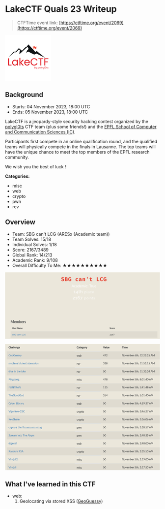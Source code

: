 # LakeCTF Quals 23 Writeup

> CTFTime event link: [https://ctftime.org/event/2069](https://ctftime.org/event/2069)

![](https://github.com/siunam321/CTF-Writeups/blob/main/LakeCTF-Quals-23/images/banner.png)

## Background

- Starts: 04 November 2023, 18:00 UTC
- Ends: 05 November 2023, 18:00 UTC

LakeCTF is a jeopardy-style security hacking contest organized by the [polygl0ts](https://polygl0ts.ch/) CTF team (plus some friends!) and the [EPFL School of Computer and Communication Sciences (IC)](https://www.epfl.ch/schools/ic/).

Participants first compete in an online qualification round, and the qualified teams will physically compete in the finals in Lausanne. The top teams will have the unique chance to meet the top members of the EPFL research community.

We wish you the best of luck !

**Categories:**

- misc
- web
- crypto
- pwn
- rev

## Overview

- Team: SBG can't LCG (ARESx (Academic team))
- Team Solves: 15/18
- Individual Solves: 1/18
- Score: 2167/3489
- Global Rank: 14/213
- Academic Rank: 9/108
- Overall Difficulty To Me: ★★★★★★★★★★

![](https://github.com/siunam321/CTF-Writeups/blob/main/LakeCTF-Quals-23/images/score.png)

![](https://github.com/siunam321/CTF-Writeups/blob/main/LakeCTF-Quals-23/images/solves.png)

## What I've learned in this CTF

- web:
    1. Geolocating via stored XSS ([GeoGuessy](https://github.com/siunam321/CTF-Writeups/blob/main/LakeCTF-Quals-23/web/GeoGuessy/README.md))